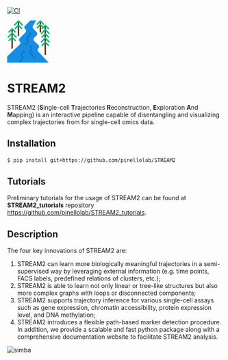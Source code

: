 [![CI](https://github.com/pinellolab/stream2/actions/workflows/CI.yml/badge.svg)](https://github.com/pinellolab/stream2/actions/workflows/CI.yml)

![simba](./docs/source/_static/img/logo.png?raw=true)

# STREAM2
STREAM2 (**S**ingle-cell **T**rajectories **R**econstruction, **E**xploration **A**nd **M**apping) is an interactive pipeline capable of disentangling and visualizing complex trajectories from for single-cell omics data.


Installation
------------
```sh
$ pip install git+https://github.com/pinellolab/STREAM2
```

Tutorials
---------
Preliminary tutorials for the usage of STREAM2 can be found at **STREAM2_tutorials** repository https://github.com/pinellolab/STREAM2_tutorials. 


Description
-----------
The four key innovations of STREAM2 are: 
1) STREAM2 can learn more biologically meaningful trajectories in a semi-supervised way by leveraging external information (e.g. time points, FACS labels, predefined relations of clusters, etc.); 
2) STREAM2 is able to learn not only linear or tree-like structures but also more complex graphs with loops or disconnected components; 
3) STREAM2 supports trajectory inference for various single-cell assays such as gene expression, chromatin accessibility, protein expression level, and DNA methylation; 
4) STREAM2 introduces a flexible path-based marker detection procedure. In addition, we provide a scalable and fast python package along with a comprehensive documentation website to facilitate STREAM2 analysis. 

![simba](./docs/source/_static/img/Fig1_V2.1.jpg?raw=true)
